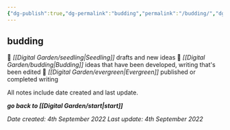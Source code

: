 ```yaml
---
{"dg-publish":true,"dg-permalink":"budding","permalink":"/budding/","dgHomeLink":true,"dgPassFrontmatter":false}
---
```



## budding

🌱 _[[Digital Garden/seedling|Seedling]]_ drafts and new ideas
🌿 _[[Digital Garden/budding|Budding]]_ ideas that have been developed, writing that's been edited
🌳 _[[Digital Garden/evergreen|Evergreen]]_ published or completed writing

All notes include date created and last update.

***go back to [[Digital Garden/start|start]]***

*Date created: 4th September 2022*
*Last update: 4th September 2022*
